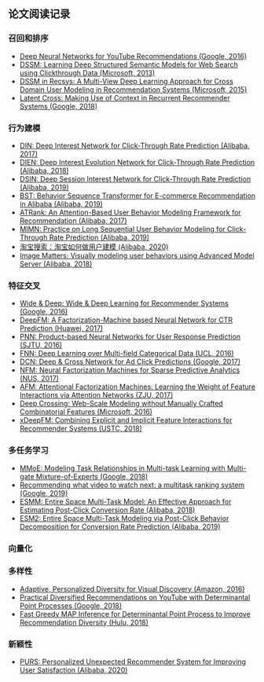 ## 论文阅读记录

### 召回和排序
* [Deep Neural Networks for YouTube Recommendations (Google, 2016)](https://static.googleusercontent.com/media/research.google.com/en//pubs/archive/45530.pdf) <br />
* [DSSM: Learning Deep Structured Semantic Models for Web Search using Clickthrough Data (Microsoft, 2013)](https://www.microsoft.com/en-us/research/publication/learning-deep-structured-semantic-models-for-web-search-using-clickthrough-data/) <br />
* [DSSM in Recsys: A Multi-View Deep Learning Approach for Cross Domain User Modeling in Recommendation Systems (Microsoft, 2015)](https://www.microsoft.com/en-us/research/wp-content/uploads/2016/02/frp1159-songA.pdf) <br />
* [Latent Cross: Making Use of Context in Recurrent Recommender Systems (Google, 2018)](https://research.google/pubs/pub46488/) <br />


### 行为建模
* [DIN: Deep Interest Network for Click-Through Rate Prediction (Alibaba, 2017)](https://arxiv.org/abs/1706.06978) <br />
* [DIEN: Deep Interest Evolution Network for Click-Through Rate Prediction (Alibaba, 2018)](https://arxiv.org/abs/1809.03672) <br />
* [DSIN: Deep Session Interest Network for Click-Through Rate Prediction (Alibaba, 2019)](https://arxiv.org/abs/1905.06482) <br />
* [BST: Behavior Sequence Transformer for E-commerce Recommendation in Alibaba (Alibaba, 2019)](https://arxiv.org/abs/1905.06874) <br />
* [ATRank: An Attention-Based User Behavior Modeling Framework for Recommendation (Alibaba, 2017)](https://arxiv.org/abs/1711.06632) <br />
* [MIMN: Practice on Long Sequential User Behavior Modeling for Click-Through Rate Prediction (Alibaba, 2019)](https://arxiv.org/abs/1905.09248) <br />
* [淘宝搜索：淘宝如何做用户建模 (Alibaba, 2020)](https://mp.weixin.qq.com/s/3urKkPfhi4JC7Qe2pLclsg) <br />
* [Image Matters: Visually modeling user behaviors using Advanced Model Server (Alibaba, 2018)](https://arxiv.org/abs/1711.06505) <br />


### 特征交叉
* [Wide & Deep: Wide & Deep Learning for Recommender Systems (Google, 2016)](https://arxiv.org/abs/1606.07792) <br />
* [DeepFM: A Factorization-Machine based Neural Network for CTR Prediction (Huawei, 2017)](https://arxiv.org/abs/1703.04247) <br />
* [PNN: Product-based Neural Networks for User Response Prediction (SJTU, 2016)](https://arxiv.org/abs/1611.00144) <br />
* [FNN: Deep Learning over Multi-field Categorical Data (UCL, 2016)](https://arxiv.org/abs/1601.02376) <br />
* [DCN: Deep & Cross Network for Ad Click Predictions (Google, 2017)](https://arxiv.org/abs/1708.05123) <br />
* [NFM: Neural Factorization Machines for Sparse Predictive Analytics (NUS, 2017)](https://arxiv.org/abs/1708.05027) <br />
* [AFM: Attentional Factorization Machines: Learning the Weight of Feature Interactions via Attention Networks (ZJU, 2017)](https://arxiv.org/abs/1708.04617) <br />
* [Deep Crossing: Web-Scale Modeling without Manually Crafted Combinatorial Features (Microsoft, 2016)](https://www.kdd.org/kdd2016/subtopic/view/deep-crossing-web-scale-modeling-without-manually-crafted-combinatorial-fea) <br />
* [xDeepFM: Combining Explicit and Implicit Feature Interactions for Recommender Systems (USTC, 2018)](https://arxiv.org/abs/1803.05170) <br />


### 多任务学习
* [MMoE: Modeling Task Relationships in Multi-task Learning with Multi-gate Mixture-of-Experts (Google, 2018)](https://dl.acm.org/doi/10.1145/3219819.3220007) <br />
* [Recommending what video to watch next: a multitask ranking system (Google, 2019)](https://dl.acm.org/doi/10.1145/3298689.3346997) <br />
* [ESMM: Entire Space Multi-Task Model: An Effective Approach for Estimating Post-Click Conversion Rate (Alibaba, 2018)](https://arxiv.org/abs/1804.07931) <br />
* [ESM2: Entire Space Multi-Task Modeling via Post-Click Behavior Decomposition for Conversion Rate Prediction (Alibaba, 2019)](https://arxiv.org/abs/1910.07099) <br />


### 向量化

### 多样性
* [Adaptive, Personalized Diversity for Visual Discovery (Amazon, 2016)](https://arxiv.org/abs/1810.01477) <br />
* [Practical Diversified Recommendations on YouTube with Determinantal Point Processes (Google, 2018)](https://dl.acm.org/doi/pdf/10.1145/3269206.3272018) <br />
* [Fast Greedy MAP Inference for Determinantal Point Process to Improve Recommendation Diversity (Hulu, 2018)](https://arxiv.org/abs/1709.05135) <br />

### 新颖性
* [PURS: Personalized Unexpected Recommender System for Improving User Satisfaction (Alibaba, 2020)](https://lpworld.github.io/files/recsys20.pdf) <br />
